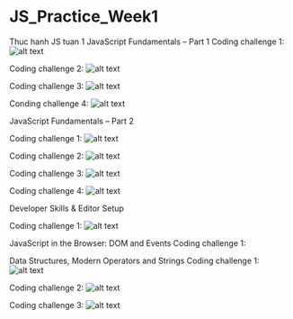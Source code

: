 # JS_Practice_Week1
 Thuc hanh JS tuan 1
 JavaScript Fundamentals – Part 1
 Coding challenge 1:
 ![alt text](Tuan1/image/image.png)

 Coding challenge 2:
 ![alt text](Tuan1/image/image-1.png)

 Coding challenge 3:
 ![alt text](Tuan1/image/image-2.png)

 Conding challenge 4:
 ![alt text](Tuan1/image/image-3.png)

 JavaScript Fundamentals – Part 2

 Coding challenge 1:
 ![alt text](Tuan1/image/image-4.png)

 Coding challenge 2:
 ![alt text](Tuan1/image/image-5.png)

 Coding challenge 3:
![alt text](Tuan1/image/image-6.png)

 Coding challenge 4:
 ![alt text](Tuan1/image/image-7.png)

 Developer Skills & Editor Setup

 Coding challenge 1:
![alt text](Tuan1/image/image-8.png)

 JavaScript in the Browser: DOM and Events
 Coding challenge 1:

 Data Structures, Modern Operators and Strings
 Coding challenge 1:
 ![alt text](Tuan1/image/image-9.png)

 Coding challenge 2:
 ![alt text](image.png)

 Coding challenge 3:
 ![alt text](image-1.png)
 